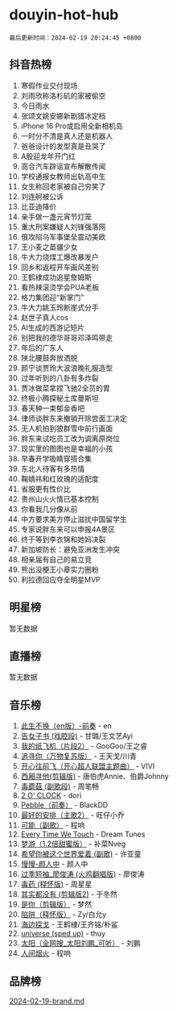 # douyin-hot-hub

`最后更新时间：2024-02-19 20:24:45 +0800`

## 抖音热榜

1. 寒假作业交付现场
1. 刘雨欣称洛杉矶的家被偷空
1. 今日雨水
1. 张颂文姚安娜新剧猎冰定档
1. iPhone 16 Pro或启用全新相机岛
1. 一时分不清是真人还是机器人
1. 爸爸设计的发型真是丑哭了
1. A股迎龙年开门红
1. 高合汽车辟谣宣布解散传闻
1. 学校通报女教师出轨高中生
1. 女生称回老家被自己穷笑了
1. 刘连舸被公诉
1. 比亚迪降价
1. 亲手做一盏元宵节灯笼
1. 重大刑案嫌疑人刘锋强落网
1. 俄攻陷乌军事堡垒震动美欧
1. 王小麦之苗疆少女
1. 牛大力烧煤工爆改暴发户
1. 回乡和返程开车画风差别
1. 王鹤棣成功追星詹姆斯
1. 看热辣滚烫学会PUA老板
1. 格力集团迎“新掌门”
1. 牛大力姚玉玲断崖式分手
1. 赵世子真人cos
1. AI生成的西游记短片
1. 别把我的德华哥哥邓泽鸣带走
1. 年后的广东人
1. 陕北腰鼓奔放洒脱
1. 颜宁谈贾玲大波浪晚礼服造型
1. 过年听到的八卦有多炸裂
1. 贾冰做菜拿捏飞驰2全员的胃
1. 终极小腾探秘土库曼斯坦
1. 春天种一束郁金香吧
1. 律师谈胖东来撤销开除尝面工决定
1. 无人机拍到狼群雪中前行画面
1. 胖东来试吃员工改为调离原岗位
1. 现实里的图图也是幸福的小孩
1. 早春开学吸睛穿搭合集
1. 东北人待客有多热情
1. 鞠婧祎和红玫瑰的适配度
1. 省服更有性价比
1. 贵州山火火情已基本控制
1. 你看我几分像从前
1. 中方要求美方停止滋扰中国留学生
1. 专家说胖东来可以申报4A景区
1. 终于等到李衣锦和她妈决裂
1. 新加坡防长：避免亚洲发生冲突
1. 相亲届有自己的易立竞
1. 熊出没梗王小章实力圈粉
1. 利拉德回应夺全明星MVP

## 明星榜

暂无数据

## 直播榜

暂无数据

## 音乐榜

1. [此生不换（en版）-前奏](https://sf5-hl-cdn-tos.douyinstatic.com/obj/tos-cn-ve-2774/oMDvUGwhKrKYDEqXiMYEwxZqBWIJFA92CiLAO) - en
1. [告女子书 (戏腔段)](https://sf6-cdn-tos.douyinstatic.com/obj/tos-cn-ve-2774/osCCzFxWgstBDi92ZfBB4ht7gQENBmQMAl0eI6) - 甘璐/王文艺Ayi
1. [我的纸飞机（片段2）](https://sf5-hl-cdn-tos.douyinstatic.com/obj/tos-cn-ve-2774/oM2ZrKcg2CD5AeRB2gkeXOFB1IxAGJdZPazYHf) - GooGoo/王之睿
1. [追寻你（万物复苏版）](https://sf5-hl-cdn-tos.douyinstatic.com/obj/tos-cn-ve-2774/oYeAZJsbjIDit9APmBg8u6uDUQnHmoCf3gbo74) - 王天戈/川青
1. [开心往前飞（开心超人联盟主题曲）](https://sf5-hl-cdn-tos.douyinstatic.com/obj/tos-cn-ve-2774/9d8fb7c82cf1421fb93a9fe925275e0a) - VIVI
1. [西厢寻他(剪辑版)](https://sf5-hl-cdn-tos.douyinstatic.com/obj/tos-cn-ve-2774/oUsAVfAQKlRNxEv5qxvIB8o5qmIWUcXbzJKJhw) - 唐伯虎Annie、伯爵Johnny
1. [毒蘑菇 (副歌段)](https://sf5-hl-cdn-tos.douyinstatic.com/obj/tos-cn-ve-2774/ocDEUsfdLjxnlFXtfogBCiQCEqYB7QZgZ8VViM) - 周笔畅
1. [2 O' CLOCK](https://sf5-hl-cdn-tos.douyinstatic.com/obj/tos-cn-ve-2774/oIUBICeqlYQHTigCBOnCMlwBZJkgiBjt1oDfbg) - dori
1. [Pebble（前奏）](https://sf5-hl-cdn-tos.douyinstatic.com/obj/tos-cn-ve-2774/5e6913036e674b34b92df6abd1361f00) - BlackDD
1. [最好的安排（主歌2）](https://sf5-hl-cdn-tos.douyinstatic.com/obj/tos-cn-ve-2774/oMMZX1DuHpMwgoDztBmZswgQnbCeeANZxBHkFY) - 旺仔小乔
1. [可能（副歌）](https://sf6-cdn-tos.douyinstatic.com/obj/tos-cn-ve-2774/cde1731888894259b333569393c2fb51) - 程响
1. [Every Time We Touch](https://sf5-hl-cdn-tos.douyinstatic.com/obj/tos-cn-ve-2774/ogN6lUKQeBBfEVhIOMikG1CcJjugxk1tztZyhP) - Dream Tunes
1. [梦游（1.2倍甜蜜版）](https://sf3-cdn-tos.douyinstatic.com/obj/tos-cn-ve-2774/o4gyAUm8hwufoEABmwVIiQtHsFuGzAEEWtNMzo) - 补菜Nveg
1. [希望你被这个世界爱着 (副歌)](https://sf6-cdn-tos.douyinstatic.com/obj/tos-cn-ve-2774/oUHCmWQfZlE3QQBKBeD8rCFLpJzPgCpImhsxMt) - 许亚童
1. [慢慢-颜人中](https://sf3-cdn-tos.douyinstatic.com/obj/tos-cn-ve-2774/ocjHNfBXdBxQNC8ZGAeoLMFTUgtBg8bkExunDC) - 颜人中
1. [过季短袖_廖俊涛 (火鸡翻唱版)](https://sf5-hl-cdn-tos.douyinstatic.com/obj/tos-cn-ve-2774/ogQVJl0tRBKxQgZji7YClFEBrVDeHpPTWfCZbQ) - 廖俊涛
1. [毒药 (释怀版)](https://sf5-hl-cdn-tos.douyinstatic.com/obj/tos-cn-ve-2774/oYILMEAzspdZBIzy4frJNB8ZHPHWAhiwowd4Ad) - 周星星
1. [其实都没有 (剪辑版2)](https://sf5-hl-cdn-tos.douyinstatic.com/obj/tos-cn-ve-2774/oEBNQenHZtBhxYjGgUDQk0BCHTigQafgFlbQ7k) - 于冬然
1. [是你（剪辑版）](https://sf3-cdn-tos.douyinstatic.com/obj/tos-cn-ve-2774/46019dae783c4c969944217fe1cfafc4) - 梦然
1. [陷阱（释怀版）](https://sf5-hl-cdn-tos.douyinstatic.com/obj/tos-cn-ve-2774/oE8C21LeZrzKLDFfQYgMzx4GAIHageG5IzayY7) - Zy/白允y
1. [海边探戈](https://sf6-cdn-tos.douyinstatic.com/obj/tos-cn-ve-2774/os9gE0VQCGqt6VQkZDyBBYvfSDY0QFe3vVmubn) - 王鹤棣/王齐铭/朴鲨
1. [universe (sped up)](https://sf5-hl-cdn-tos.douyinstatic.com/obj/tos-cn-ve-2774/oIQnurQLDCsdYeegkM4CKuVb23MZBXtX6QB8bv) - thuy
1. [太阳（全网搜_太阳刘鹏_可听）](https://sf6-cdn-tos.douyinstatic.com/obj/tos-cn-ve-2774/ogWbyIQnlBFImVbeDocRdCIYtBHlbJXgfZMvgz) - 刘鹏
1. [人间烟火](https://sf5-hl-cdn-tos.douyinstatic.com/obj/tos-cn-ve-2774/947983139f35446684610238bba8e7a9) - 程响

## 品牌榜

[2024-02-19-brand.md](2024-02-19-brand.md)
